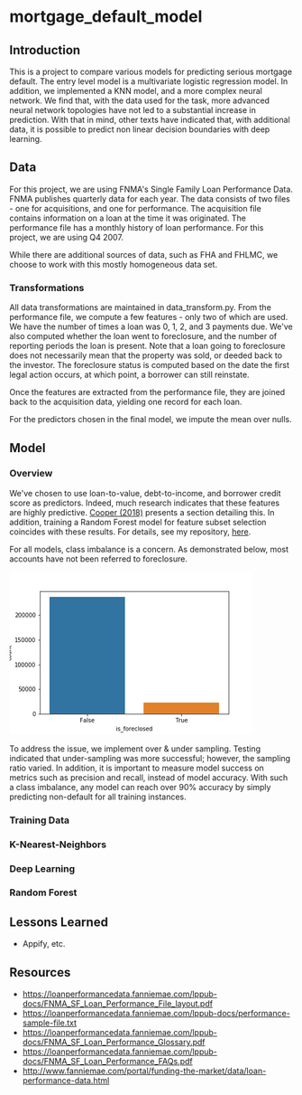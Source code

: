 # mortgage_default_model

## Introduction

This is a project to compare various models for predicting serious 
mortgage default. The entry level model is a multivariate logistic 
regression model. In addition, we implemented a KNN model, and a 
more complex neural network. We find that, with the data used for
the task, more advanced neural network topologies have not led to
a substantial increase in prediction. With that in mind, other texts
have indicated that, with additional data, it is possible to predict
non linear decision boundaries with deep learning. 

## Data

For this project, we are using FNMA's Single Family Loan Performance
Data. FNMA publishes quarterly data for each year. The data consists
of two files - one for acquisitions, and one for performance. The 
acquisition file contains information on a loan at the time it was
originated. The performance file has a monthly history of loan 
performance. For this project, we are using Q4 2007. 

While there are additional sources of data, such as FHA and FHLMC, 
we choose to work with this mostly homogeneous data set. 

### Transformations

All data transformations are maintained in data_transform.py. From
the performance file, we compute a few features - only two of which
are used. We have the number of times a loan was 0, 1, 2, and 3 
payments due. We've also computed whether the loan went to 
foreclosure, and the number of reporting periods the loan is
present. Note that a loan going to foreclosure does not necessarily
mean that the property was sold, or deeded back to the investor. 
The foreclosure status is computed based on the date the first
legal action occurs, at which point, a borrower can still reinstate.

Once the features are extracted from the performance file, they are
joined back to the acquisition data, yielding one record for each
loan. 

For the predictors chosen in the final model, we impute the mean over
nulls.

## Model

### Overview

We've chosen to use loan-to-value, debt-to-income, and borrower
credit score as predictors. Indeed, much research indicates that
these features are highly predictive. [Cooper (2018)][1] presents 
a section detailing this. In addition, training a Random Forest 
model for feature subset selection coincides with these results.
For details, see my repository, [here][2].

For all models, class imbalance is a concern. As demonstrated
below, most accounts have not been referred to foreclosure.

![Alt](https://raw.githubusercontent.com/dgillis91/mortgage_default_model/master/analysis/fc_stat_freq.png)

To address the issue, we implement over & under sampling. Testing
indicated that under-sampling was more successful; however, the
sampling ratio varied. In addition, it is important to measure
model success on metrics such as precision and recall, instead of
model accuracy. With such a class imbalance, any model can reach
over 90% accuracy by simply predicting non-default for all 
training instances.

### Training Data

### K-Nearest-Neighbors

### Deep Learning

### Random Forest

## Lessons Learned
* Appify, etc.


## Resources
* https://loanperformancedata.fanniemae.com/lppub-docs/FNMA_SF_Loan_Performance_File_layout.pdf
* https://loanperformancedata.fanniemae.com/lppub-docs/performance-sample-file.txt
* https://loanperformancedata.fanniemae.com/lppub-docs/FNMA_SF_Loan_Performance_Glossary.pdf
* https://loanperformancedata.fanniemae.com/lppub-docs/FNMA_SF_Loan_Performance_FAQs.pdf
* http://www.fanniemae.com/portal/funding-the-market/data/loan-performance-data.html

[1]: https://www.researchgate.net/publication/330303425_A_Deep_Learning_Prediction_Model_for_Mortgage_Default_A_Deep_Learning_Prediction_Model_for_Mortgage_Default "Cooper, Michael. (2018). A Deep Learning Prediction Model for Mortgage Default A Deep Learning Prediction Model for Mortgage Default. 10.13140/RG.2.2.21506.12487."
[2]: https://github.com/dgillis91/fnma_loan_performance "Random Forest Model over FNMA Mortgage Default Data"